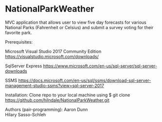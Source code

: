 # NationalParkWeather

MVC application that allows user to view five day forecasts for various National Parks (Fahrenheit or Celsius) and submit a survey voting for their favorite park. 

Prerequisites:

Microsoft Visual Studio 2017 Community Edition https://visualstudio.microsoft.com/downloads/

SqlServer Express https://www.microsoft.com/en-us/sql-server/sql-server-downloads

SSMS https://docs.microsoft.com/en-us/sql/ssms/download-sql-server-management-studio-ssms?view=sql-server-2017

Installation: Clone repo to your local machine using $ git clone https://github.com/hilndale/NationalParkWeather.git

Authors (pair-programming):
Aaron Dunn  
Hilary Sasso-Schleh
